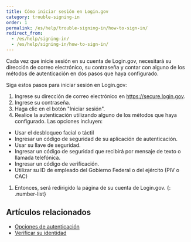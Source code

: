 ```yaml
---
title: Cómo iniciar sesión en Login.gov
category: trouble-signing-in
order: 1
permalink: /es/help/trouble-signing-in/how-to-sign-in/
redirect_from:
  - /es/help/signing-in/
  - /es/help/signing-in/how-to-sign-in/
---
```

Cada vez que inicie sesión en su cuenta de Login.gov, necesitará su dirección de correo electrónico, su contraseña y contar con alguno de los métodos de autenticación en dos pasos que haya configurado.

Siga estos pasos para iniciar sesión en Login.gov:

1. Ingrese su dirección de correo electrónico en <https://secure.login.gov>.
2. Ingrese su contraseña.
3. Haga clic en el botón "Iniciar sesión".
4. Realice la autenticación utilizando alguno de los métodos que haya configurado. Las opciones incluyen:

* Usar el desbloqueo facial o táctil
* Ingresar un código de seguridad de su aplicación de autenticación.
* Usar su llave de seguridad.
* Ingresar un código de seguridad que recibirá por mensaje de texto o llamada telefónica.
* Ingresar un código de verificación.
* Utilizar su ID de empleado del Gobierno Federal o del ejército (PIV o CAC)

1. Entonces, será redirigido la página de su cuenta de Login.gov.
   {: .number-list}

## Artículos relacionados

* [Opciones de autenticación](/es/help/get-started/authentication-options/)
* [Verificar su identidad](/es/help/verify-your-identity/how-to-verify-your-identity/)